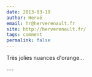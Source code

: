 ```yaml
---
date: 2013-03-19
author: Hervé
email: hr@herverenault.fr
site: http://herverenault.fr/
tags: comment
permalink: false
---
```


<p>Très jolies nuances d'orange...</p>
---